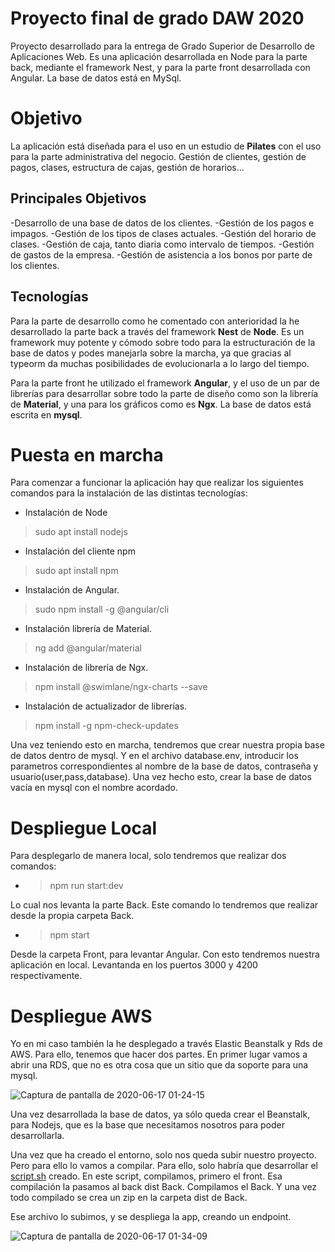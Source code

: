 # Proyecto final de grado DAW 2020

Proyecto desarrollado para la entrega de Grado Superior de Desarrollo de Aplicaciones Web. 
Es una aplicación desarrollada en Node para la parte back, mediante el framework Nest, y para la parte front desarrollada con Angular. 
La base de datos está en MySql. 

# Objetivo

La aplicación está diseñada para el uso en un estudio de **Pilates** con el uso para la parte administrativa del negocio. Gestión de clientes, gestión de pagos, clases, estructura de cajas, gestión de horarios... 

## Principales Objetivos

-Desarrollo de una base de datos de los clientes.
-Gestión de los pagos e impagos.
-Gestión de los tipos de clases actuales.
-Gestión del horario de clases.
-Gestión de caja, tanto diaria como intervalo de tiempos.
-Gestión de gastos de la empresa.
-Gestión de asistencia a los bonos por parte de los clientes.

## Tecnologías

Para la parte de desarrollo como he comentado con anterioridad la he desarrollado la parte back a través del framework **Nest**  de **Node**. Es un framework muy potente y cómodo sobre todo para la estructuración de la base de datos y podes manejarla sobre la marcha, ya que gracias al typeorm da muchas posibilidades de evolucionarla a lo largo del tiempo.

Para la parte front he utilizado el framework  **Angular**, y el uso de un par de librerías para desarrollar sobre todo la parte de diseño como son la librería de **Material**, y una para los gráficos como es **Ngx**.
La base de datos está escrita en **mysql**.

# Puesta en marcha

Para comenzar a funcionar la aplicación hay que realizar los siguientes comandos para la instalación de las distintas tecnologías:
- Instalación de Node
>sudo apt install nodejs

- Instalación del cliente npm
>sudo apt install npm
- Instalación de Angular.
>sudo npm install -g @angular/cli
- Instalación librería de Material.
> ng add @angular/material
- Instalación de librería de Ngx.
>npm install @swimlane/ngx-charts --save
- Instalación de actualizador de librerías.
>npm install -g npm-check-updates

Una vez teniendo esto en marcha, tendremos que crear nuestra propia base de datos dentro de mysql. Y en el archivo database.env, introducir los parametros correspondientes al nombre de la base de datos, contraseña y usuario(user,pass,database). 
Una vez hecho esto, crear la base de datos vacía en mysql con el nombre acordado.

# Despliegue Local

Para desplegarlo de manera local, solo tendremos que realizar dos comandos:
- >npm run start:dev

Lo cual nos levanta la parte Back. Este comando lo tendremos que realizar desde la propia carpeta Back.

- >npm start

Desde la carpeta Front, para levantar Angular. Con esto tendremos nuestra aplicación en local. Levantanda en los puertos 3000 y 4200 respectivamente.

# Despliegue AWS

Yo en mi caso también la he desplegado a través Elastic Beanstalk y Rds de AWS. 
Para ello, tenemos que hacer dos partes. 
En primer lugar vamos a abrir una RDS, que no es otra cosa que un sitio que da soporte para una mysql. 

![Captura de pantalla de 2020-06-17 01-24-15](https://user-images.githubusercontent.com/44227459/84838144-ec29ac80-b039-11ea-9032-c2310c4d19b5.png)

Una vez desarrollada la base de datos, ya sólo queda crear el Beanstalk, para Nodejs, que es la base que necesitamos nosotros para poder desarrollarla. 

Una vez que ha creado el entorno, solo nos queda subir nuestro proyecto. Pero para ello lo vamos a compilar. 
Para ello, solo habría que desarrollar el [script.sh](https://github.com/lbullon86/test/blob/master/script.sh) creado.
En este script, compilamos, primero el front. Esa compilación la pasamos al back dist Back. 
Compilamos el Back. Y una vez todo compilado se crea un zip en la carpeta dist de Back.

Ese archivo lo subimos, y se despliega la app, creando un endpoint. 

![Captura de pantalla de 2020-06-17 01-34-09](https://user-images.githubusercontent.com/44227459/84838430-b6d18e80-b03a-11ea-9171-4f111d08d2f1.png)

